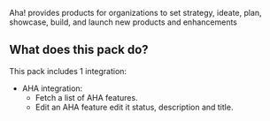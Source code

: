 Aha! provides products for organizations to set strategy, ideate, plan, showcase, build, and launch new products and enhancements
## What does this pack do?
This pack includes 1 integration:
- AHA integration:
   - Fetch a list of AHA features.
   - Edit an AHA feature edit it status, description and title.